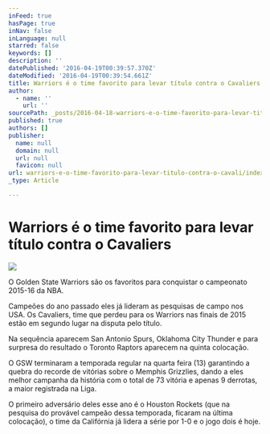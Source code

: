 ```yaml
---
inFeed: true
hasPage: true
inNav: false
inLanguage: null
starred: false
keywords: []
description: ''
datePublished: '2016-04-19T00:39:57.370Z'
dateModified: '2016-04-19T00:39:54.661Z'
title: Warriors é o time favorito para levar título contra o Cavaliers
author:
  - name: ''
    url: ''
sourcePath: _posts/2016-04-18-warriors-e-o-time-favorito-para-levar-titulo-contra-o-cavali.md
published: true
authors: []
publisher:
  name: null
  domain: null
  url: null
  favicon: null
url: warriors-e-o-time-favorito-para-levar-titulo-contra-o-cavali/index.html
_type: Article

---
```

# Warriors é o time favorito para levar título contra o Cavaliers
![](https://the-grid-user-content.s3-us-west-2.amazonaws.com/2f24ddcd-8a2f-4f41-b41a-e82afbe475cb.jpg)

O Golden State Warriors são os favoritos para conquistar o campeonato 2015-16 da NBA. 

Campeões do ano passado eles já lideram as pesquisas de campo nos USA. Os Cavaliers, time que perdeu para os Warriors nas finais de 2015 estão em segundo lugar na disputa pelo título. 

Na sequência aparecem San Antonio Spurs, Oklahoma City Thunder e para surpresa do resultado o Toronto Raptors aparecem na quinta colocação. 

O GSW terminaram a temporada regular na quarta feira (13) garantindo a quebra do recorde de vitórias sobre o Memphis Grizzlies, dando a eles melhor campanha da história com o total de 73 vitória e apenas 9 derrotas, a maior registrada na Liga. 

O primeiro adversário deles esse ano é o Houston Rockets (que na pesquisa do provável campeão dessa temporada, ficaram na última colocação), o time da Califórnia já lidera a série por 1-0 e o jogo dois é hoje.